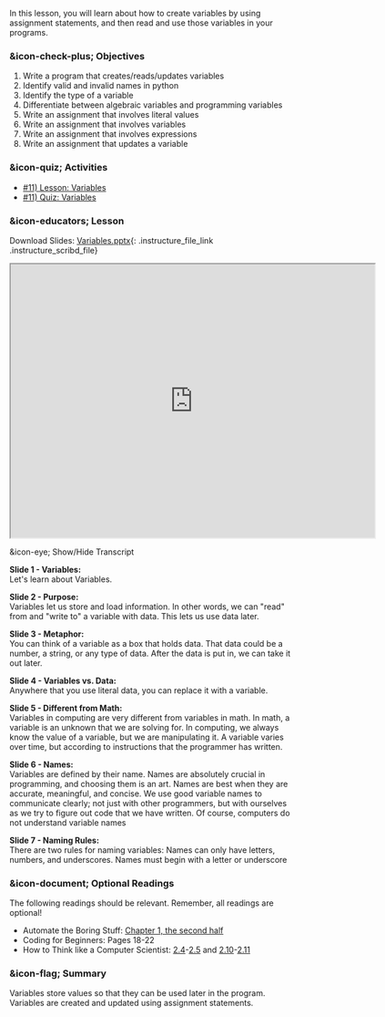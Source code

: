 In this lesson, you will learn about how to create variables by using
assignment statements, and then read and use those variables in your programs.

###  &icon-check-plus; Objectives

  1. Write a program that creates/reads/updates variables
  2. Identify valid and invalid names in python
  3. Identify the type of a variable
  4. Differentiate between algebraic variables and programming variables
  5. Write an assignment that involves literal values
  6. Write an assignment that involves variables
  7. Write an assignment that involves expressions
  8. Write an assignment that updates a variable

###  &icon-quiz; Activities

  * [#11) Lesson: Variables](#video)
  * [#11) Quiz: Variables](https://vt.instructure.com/courses/66476/assignments/356642)

###  &icon-educators; Lesson

Download Slides:
[Variables.pptx](https://vt.instructure.com/courses/66476/files/5919808/download?verifier=fBA4Xhi56dJCbDGYgfzVUXYbfXBWencPxxorTF9b&wrap=1
"Variables.pptx" ){: .instructure_file_link .instructure_scribd_file}

<iframe height="150" width="300" style="width: 640px; height: 480px;"
webkitallowfullscreen="webkitallowfullscreen" title="Variables"
mozallowfullscreen="mozallowfullscreen"
src="https://www.youtube.com/embed/jXNZt7oPCIo?feature=oembed&rel=0"
allowfullscreen="allowfullscreen"></iframe>

&icon-eye; Show/Hide Transcript

**Slide 1 - Variables:**  
Let's learn about Variables.

**Slide 2 - Purpose:**  
Variables let us store and load information. In other words, we can "read"
from and "write to" a variable with data. This lets us use data later.

**Slide 3 - Metaphor:**  
You can think of a variable as a box that holds data. That data could be a
number, a string, or any type of data. After the data is put in, we can take
it out later.

**Slide 4 - Variables vs. Data:**  
Anywhere that you use literal data, you can replace it with a variable.

**Slide 5 - Different from Math:**  
Variables in computing are very different from variables in math. In math, a
variable is an unknown that we are solving for. In computing, we always know
the value of a variable, but we are manipulating it. A variable varies over
time, but according to instructions that the programmer has written.

**Slide 6 - Names:**  
Variables are defined by their name. Names are absolutely crucial in
programming, and choosing them is an art. Names are best when they are
accurate, meaningful, and concise. We use good variable names to communicate
clearly; not just with other programmers, but with ourselves as we try to
figure out code that we have written. Of course, computers do not understand
variable names

**Slide 7 - Naming Rules:**  
There are two rules for naming variables: Names can only have letters,
numbers, and underscores. Names must begin with a letter or underscore

###  &icon-document; Optional Readings

The following readings should be relevant. Remember, all readings are
optional!

  * Automate the Boring Stuff: [Chapter 1, the second half](https://automatetheboringstuff.com/chapter1/)
  * Coding for Beginners: Pages 18-22
  * How to Think like a Computer Scientist: [2.4](http://interactivepython.org/runestone/static/thinkcspy/SimplePythonData/Variables.html)-[2.5](http://interactivepython.org/runestone/static/thinkcspy/SimplePythonData/VariableNamesandKeywords.html) and [2.10](http://interactivepython.org/runestone/static/thinkcspy/SimplePythonData/Reassignment.html)-[2.11](http://interactivepython.org/runestone/static/thinkcspy/SimplePythonData/UpdatingVariables.html)

###  &icon-flag; Summary

Variables store values so that they can be used later in the program.
Variables are created and updated using assignment statements.